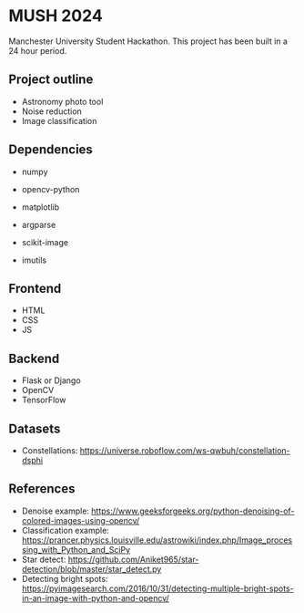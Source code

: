 # MUSH 2024

Manchester University Student Hackathon.
This project has been built in a 24 hour period.

## Project outline

- Astronomy photo tool
- Noise reduction
- Image classification

## Dependencies
- numpy
- opencv-python
- matplotlib

- argparse
- scikit-image
- imutils

## Frontend

- HTML
- CSS
- JS

## Backend

- Flask or Django
- OpenCV
- TensorFlow

## Datasets

- Constellations: https://universe.roboflow.com/ws-qwbuh/constellation-dsphi


## References

- Denoise example: https://www.geeksforgeeks.org/python-denoising-of-colored-images-using-opencv/
- Classification example: https://prancer.physics.louisville.edu/astrowiki/index.php/Image_processing_with_Python_and_SciPy
- Star detect: https://github.com/Aniket965/star-detection/blob/master/star_detect.py
- Detecting bright spots: https://pyimagesearch.com/2016/10/31/detecting-multiple-bright-spots-in-an-image-with-python-and-opencv/
